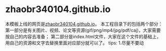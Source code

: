 # zhaobr340104.github.io
本模板上线的网页是[zhaobr340104.github.io](https://zhaobr340104.github.io/)。
本工程目录下的包括两个部分：
第一部分是有关图片、视频、论文等资源(gif/png/mp4/jpg/pdf/caj)，大家需要按自己的内容去准备；
第二部分是index.html文件，大家在这个文件的基础上，用自己的资源和文字去替换里面对应部分就可以了。
tips:
1.尽量不要动<style>标签下的东西，保持大家的风格一致;
2.<p>标签是文字，<b>标签是加粗，<h3><h2><h1>分别是标题的不同字号；<img>标签是图像，里面的width和height是原图缩放后的宽高尺寸；<a href="xxx">是超链接资源，可以跳转到网页，或者可以跳转到你上传的视频、pdf等。
3.推荐大家直接用pycharm编辑html，pycharm提供html直接调试的功能，可以在本地浏览器上动态更新网页效果,方便修改。
